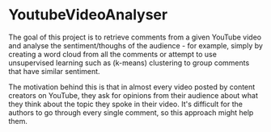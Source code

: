 # YoutubeVideoAnalyser

The goal of this project is to retrieve comments from a given YouTube video and analyse the sentiment/thoughs of the audience - for example, simply by creating a word cloud from all the comments or attempt to use unsupervised learning such as (k-means) clustering to group comments that have similar sentiment.

The motivation behind this is that in almost every video posted by content creators on YouTube, they ask for opinions from their audience about what they think about the topic they spoke in their video. It's difficult for the authors to go through every single comment, so this approach might help them.
